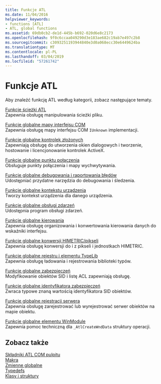 ```yaml
---
title: Funkcje ATL
ms.date: 11/04/2016
helpviewer_keywords:
- functions [ATL]
- ATL, global functions
ms.assetid: 69db0cb2-de1d-445b-b692-020d6e8c2173
ms.openlocfilehash: 9f0c6ccaa049290d3e183ae682c19ab7e497c2b8
ms.sourcegitcommit: c3093251193944840e3d0a068ecc30e6449624ba
ms.translationtype: MT
ms.contentlocale: pl-PL
ms.lasthandoff: 03/04/2019
ms.locfileid: "57261742"
---
```

# <a name="atl-functions"></a>Funkcje ATL

Aby znaleźć funkcję ATL według kategorii, zobacz następujące tematy.

[Funkcje ścieżki ATL](../../atl/reference/com-map-global-functions.md)<br/>
Zapewnia obsługę manipulowania ścieżki pliku.

[Funkcje globalne mapy interfejsu COM](../../atl/reference/com-map-global-functions.md)<br/>
Zapewnia obsługę mapy interfejsu COM `IUnknown` implementacji.

[Funkcje globalne kontrolek złożonych](../../atl/reference/composite-control-global-functions.md)<br/>
Zapewniają obsługę do utworzenia okien dialogowych i tworzenie, hostowanie i licencjonowanie kontrolek ActiveX.

[Funkcje globalne punktu połączenia](../../atl/reference/connection-point-global-functions.md)<br/>
Obsługuje punkty połączenia i mapy wychwytywania.

[Funkcje globalne debugowania i raportowania błędów](../../atl/reference/debugging-and-error-reporting-global-functions.md)<br/>
Udostępniać przydatne narzędzia do debugowania i śledzenia.

[Funkcje globalne kontekstu urządzenia](../../atl/reference/device-context-global-functions.md)<br/>
Tworzy kontekst urządzenia dla danego urządzenia.

[Funkcje globalne obsługi zdarzeń](../../atl/reference/event-handling-global-functions.md)<br/>
Udostępnia program obsługi zdarzeń.

[Funkcje globalne kierowania](../../atl/reference/marshaling-global-functions.md)<br/>
Zapewnia obsługę organizowania i konwertowania kierowania danych do wskaźniki interfejsu.

[Funkcje globalne konwersji HIMETRIC/pikseli](../../atl/reference/pixel-himetric-conversion-global-functions.md)<br/>
Zapewnia obsługę konwersji do i z pikseli i jednostkach HIMETRIC.

[Funkcje globalne rejestru i elementu TypeLib](../../atl/reference/registry-and-typelib-global-functions.md)<br/>
Zapewnia obsługę ładowania i rejestrowania biblioteki typów.

[Funkcje globalne zabezpieczeń](../../atl/reference/security-global-functions.md)<br/>
Modyfikowanie obiektów SID i listę ACL zapewniają obsługę.

[Funkcje globalne identyfikatora zabezpieczeń](../../atl/reference/security-identifier-global-functions.md)<br/>
Zwraca typowe znaną wartością identyfikatora SID obiektów.

[Funkcje globalne rejestracji serwera](../../atl/reference/server-registration-global-functions.md)<br/>
Zapewnia obsługę zarejestrować lub wyrejestrować serwer obiektów na mapie obiektu.

[Funkcje globalne elementu WinModule](../../atl/reference/winmodule-global-functions.md)<br/>
Zapewnia pomoc techniczną dla `_AtlCreateWndData` struktury operacji.

## <a name="see-also"></a>Zobacz także

[Składniki ATL COM pulpitu](../../atl/atl-com-desktop-components.md)<br/>
[Makra](../../atl/reference/atl-macros.md)<br/>
[Zmienne globalne](../../atl/reference/atl-global-variables.md)<br/>
[Typedefs](../../atl/reference/atl-typedefs.md)<br/>
[Klasy i struktury](../../atl/reference/atl-classes.md)
